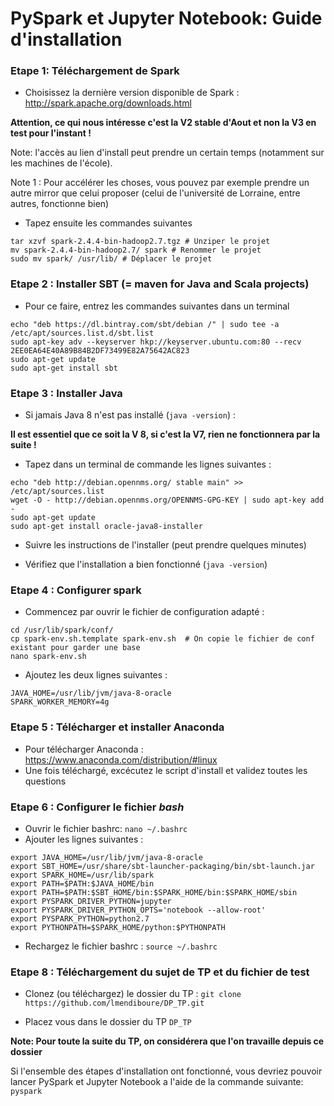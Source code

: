 
# PySpark et Jupyter Notebook: Guide d'installation

### Etape 1: Téléchargement de Spark

  - Choisissez la dernière version disponible de Spark : http://spark.apache.org/downloads.html

**Attention, ce qui nous intéresse c'est la V2 stable d'Aout et non la V3 en test pour l'instant !** 

Note: l'accès au lien d'install peut prendre un certain temps (notamment sur les machines de l'école).

Note 1 : Pour accélérer les choses, vous pouvez par exemple prendre un autre mirror que celui proposer (celui de l'université de Lorraine, entre autres, fonctionne bien)
  
  - Tapez ensuite les commandes suivantes
 
```console
tar xzvf spark-2.4.4-bin-hadoop2.7.tgz # Unziper le projet
mv spark-2.4.4-bin-hadoop2.7/ spark # Renommer le projet
sudo mv spark/ /usr/lib/ # Déplacer le projet
```
### Etape 2 : Installer SBT (= maven for Java and Scala projects)
  - Pour ce faire, entrez les commandes suivantes dans un terminal
```console
echo "deb https://dl.bintray.com/sbt/debian /" | sudo tee -a /etc/apt/sources.list.d/sbt.list  
sudo apt-key adv --keyserver hkp://keyserver.ubuntu.com:80 --recv 2EE0EA64E40A89B84B2DF73499E82A75642AC823  
sudo apt-get update  
sudo apt-get install sbt
```

### Etape 3 : Installer Java

  - Si jamais Java 8 n'est pas installé (`java -version`) :

**Il est essentiel que ce soit la V 8, si c'est la V7, rien ne fonctionnera par la suite !** 

  - Tapez dans un terminal de commande les lignes suivantes :
```console
echo "deb http://debian.opennms.org/ stable main" >> /etc/apt/sources.list
wget -O - http://debian.opennms.org/OPENNMS-GPG-KEY | sudo apt-key add -
sudo apt-get update
sudo apt-get install oracle-java8-installer
```
  - Suivre les instructions de l'installer (peut prendre quelques minutes)
  
  - Vérifiez que l'installation a bien fonctionné (`java -version`)

### Etape 4 : Configurer spark
  - Commencez par ouvrir le fichier de configuration adapté : 
  
```console
cd /usr/lib/spark/conf/  
cp spark-env.sh.template spark-env.sh  # On copie le fichier de conf existant pour garder une base
nano spark-env.sh
```

  - Ajoutez les deux lignes suivantes :
```console
JAVA_HOME=/usr/lib/jvm/java-8-oracle  
SPARK_WORKER_MEMORY=4g
```

### Etape 5 : Télécharger et installer Anaconda

  - Pour télécharger Anaconda : https://www.anaconda.com/distribution/#linux
  - Une fois téléchargé, excécutez le script d'install et validez toutes les questions

### Etape 6 : Configurer le fichier _bash_
  - Ouvrir le fichier bashrc: `nano ~/.bashrc`
  - Ajouter les lignes suivantes :
 
```console
export JAVA_HOME=/usr/lib/jvm/java-8-oracle  
export SBT_HOME=/usr/share/sbt-launcher-packaging/bin/sbt-launch.jar  
export SPARK_HOME=/usr/lib/spark
export PATH=$PATH:$JAVA_HOME/bin
export PATH=$PATH:$SBT_HOME/bin:$SPARK_HOME/bin:$SPARK_HOME/sbin
export PYSPARK_DRIVER_PYTHON=jupyter
export PYSPARK_DRIVER_PYTHON_OPTS='notebook --allow-root'
export PYSPARK_PYTHON=python2.7
export PYTHONPATH=$SPARK_HOME/python:$PYTHONPATH
```
  - Rechargez le fichier bashrc : `source ~/.bashrc`
  
### Etape 8 : Téléchargement du sujet de TP et du fichier de test

  - Clonez (ou téléchargez) le dossier du TP : `git clone https://github.com/lmendiboure/DP_TP.git`
  
  - Placez vous dans le dossier du TP `DP_TP`
  
**Note: Pour toute la suite du TP, on considérera que l'on travaille depuis ce dossier**
  
Si l'ensemble des étapes d'installation ont fonctionné, vous devriez pouvoir lancer PySpark et Jupyter Notebook a l'aide de la commande suivante: `pyspark` 
